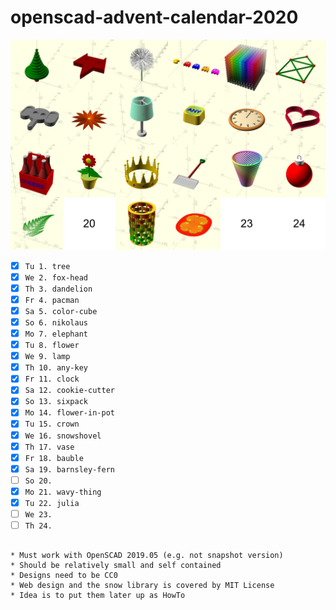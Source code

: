 # openscad-advent-calendar-2020

![screenshot](advent-calendar-2020.png)

- [x] `Tu 1. tree`
- [x] `We 2. fox-head`
- [x] `Th 3. dandelion`
- [x] `Fr 4. pacman`
- [x] `Sa 5. color-cube`
- [x] `So 6. nikolaus`
- [x] `Mo 7. elephant`
- [x] `Tu 8. flower`
- [x] `We 9. lamp`
- [x] `Th 10. any-key`
- [x] `Fr 11. clock`
- [x] `Sa 12. cookie-cutter`
- [x] `So 13. sixpack`
- [x] `Mo 14. flower-in-pot`
- [x] `Tu 15. crown`
- [x] `We 16. snowshovel`
- [x] `Th 17. vase`
- [x] `Fr 18. bauble`
- [x] `Sa 19. barnsley-fern`
- [ ] `So 20. `
- [x] `Mo 21. wavy-thing`
- [x] `Tu 22. julia`
- [ ] `We 23. `
- [ ] `Th 24. `
```

* Must work with OpenSCAD 2019.05 (e.g. not snapshot version)
* Should be relatively small and self contained
* Designs need to be CC0
* Web design and the snow library is covered by MIT License
* Idea is to put them later up as HowTo
